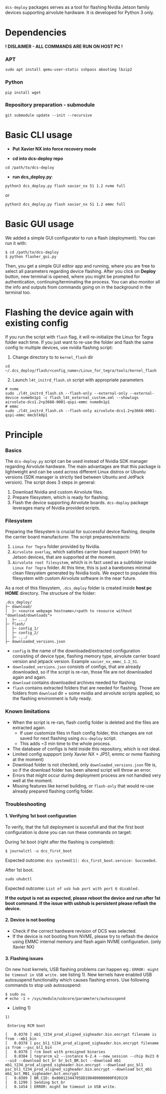 `dcs-deploy` packages serves as a tool for flashing Nvidia Jetson family devices supporting airvolute hardware. It is developed for Python 3 only.

# Dependencies
**! DISLAIMER - ALL COMMANDS ARE RUN ON HOST PC !**
### APT

```  
sudo apt install qemu-user-static sshpass abootimg lbzip2  
```    
### Python
```
pip install wget  
```

### Repository preparation - submodule
```
git submodule update --init --recursive
```

# Basic CLI usage
- **Put Xavier NX into force recovery mode**

- **cd into dcs-deploy repo**
```
cd /path/to/dcs-deploy
```
- **run dcs_deploy.py**:
```
python3 dcs_deploy.py flash xavier_nx 51 1.2 nvme full
```
or
```
python3 dcs_deploy.py flash xavier_nx 51 1.2 emmc full
```

# Basic GUI usage
We added a simple GUI configurator to run a flash (deployment). You can run it with:
```
$ cd /path/to/dcs-deploy
$ python flasher_gui.py
```

Then, you get a simple GUI editor app and running, where you are free to select all parameters regarding device flashing. After you click on **Deploy** button, new terminal is opened, where you might be prompted for authentication, continuing/terminating the process. You can also monitor all the info and outputs from commands going on in the background in the terminal too.

# Flashing the device again with existing config
If you run the script with `flash` flag, it will re-initialize the Linux for Tegra folder each time. If you just want to re-use the folder and flash the same config to multiple devices, use nvidia flashing script:
 
1. Change directory to to `kernel_flash` dir

```
cd ~/.dcs_deploy/flash/<config_name>/Linux_for_tegra/tools/kernel_flash
```

2. Launch `l4t_initrd_flash.sh` script with appropriate parameters
```
# nvme
sudo ./l4t_initrd_flash.sh --flash-only --external-only --external-device nvme0n1p1 -c flash_l4t_external_custom.xml --showlogs airvolute-dcs1.2+p3668-0001-qspi-emmc nvme0n1p1
# emmc
sudo ./l4t_initrd_flash.sh --flash-only airvolute-dcs1.2+p3668-0001-qspi-emmc mmcblk0p1
```

# Principle
### Basics
The `dcs-deploy.py` script can be used instead of Nvidia SDK manager regarding Airvolute hardware. The main advantages are that this package is lightweight and can be used across different Linux distros or Ubuntu versions (SDK manager is strictly tied between Ubuntu and JetPack version). The script does 3 steps in general:
1. Download Nvidia and custom Airvolute files.
2. Prepare filesystem, which is ready for flashing.
3. Flash the device supporting Airvolute boards.
`dcs-deploy` package leverages many of Nvidia provided scripts.

### Filesystem
Preparing the filesystem is crucial for successful device flashing, despite the carrier board manufacturer. The script prepares/extracts:
1. `Linux For Tegra` folder provided by Nvidia.
2. `Airvolute overlay`, which satisfies carrier board support (HW) for Jetson devices, that are supported at the moment.
3. `Airvolute root filesystem`, which is in fact used as a subfolder inside `Linux For Tegra` folder. At this time, this is just a barebones minimal clean filesystem generated by Nvidia tools. We expect to populate this filesystem with custom Airvolute software in the near future.

As a root of this filesystem, `.dcs_deploy` folder is created inside **host pc HOME** directory. The structure of the folder:
```
.dcs_deploy/
├─ download/
│  ├─ <source webpage hostname>/<path to resource without "download/downloads">
│  ├─ .../
├─ flash/
│  ├─ config_1/
│  ├─ config_2/
│  ├─ .../
├─ downloaded_versions.json

```

- `config` is the name of the downloaded/extracted configuration consisting of device type, flashing memory type, airvolute carrier board version and jetpack version. Example `xavier_nx_emmc_1.2_51`.
- `downloaded_versions.json` consists of configs, that are already downloaded, so if the script is re-ran, those file are not downloaded again and again.
- `download` contains downloaded archives needed for flashing
- `flash` contains extracted folders that are needed for flashing. Those are folders from `download` dir + some nvidia and airvolute scripts applied, so the flashing environment is fully ready.

### Known limitations
- When the script is re-ran, flash config folder is deleted and the files are extracted again.
  - If user customize files in flash config folder, this changes are not saved for next flashing using `dcs-deploy` script.
  - This adds ~3 min time to the whole process.
- The database of configs is held inside this repository, which is not ideal.
- Limited config suppport (only Xavier NX + JP51, emmc or nvme flashing at the moment)
- Download folder is not checked, only `downloaded_versions.json` file is, so if the download folder has been altered script will throw an error.
- Errors that might occur during deployment process are not handled very well at the moment.
- Missing features like kernel building, or `flash-only` that would re-use already prepared flashing config folder. 

### Troubleshooting
#### 1. Verifying 1st boot configuration
To verify, that the full deployment is sucesfull and that the first boot configuration is done you can run these commands on target:

During 1st boot (right after the flashing is completed):
```
$ journalctl -u dcs_first_boot
```
Expected outcome:
`dcs systemd[1]: dcs_first_boot.service: Succeeded.`

After 1st boot.
```
sudo uhubctl
```
Expected outcome:
`List of usb hub port with port 6 disabled.`

**If the output is not as expected, please reboot the device and run after 1st boot command. If the issue with usbhub is persistent please reflash the device.**

#### 2. Device is not booting
- Check if the correct hardware revision of DCS was selected.
- If the device is not booting from NVME, please try to reflash the device using EMMC internal memory and flash again NVME configuration. (only Xavier NX)


#### 3. Flashing issues
On new host kernels, USB flashing problems can happen eg.: `ERROR: might be timeout in USB write.` see listing 1). New kernels have enabled USB autosuspend functionality which causes flashing errors. Use following commands to stop usb autosuspend:
```
$ sudo su
# echo -1 > /sys/module/usbcore/parameters/autosuspend
```

- Listing 1)
```
1)

 Entering RCM boot

[   0.0378 ] mb1_t234_prod_aligned_sigheader.bin.encrypt filename is from --mb1_bin
[   0.0378 ] psc_bl1_t234_prod_aligned_sigheader.bin.encrypt filename is from --psc_bl1_bin
[   0.0378 ] rcm boot with presigned binaries
[   0.0384 ] tegrarcm_v2 --instance 6-2.4 --new_session --chip 0x23 0 --uid --download bct_br br_bct_BR.bct --download mb1 mb1_t234_prod_aligned_sigheader.bin.encrypt --download psc_bl1 psc_bl1_t234_prod_aligned_sigheader.bin.encrypt --download bct_mb1 mb1_bct_MB1_sigheader.bct.encrypt
[   0.0389 ] BR_CID: 0x80012344705DD190400000000F0201C0
[   0.1299 ] Sending bct_br
[   0.1454 ] ERROR: might be timeout in USB write.
```
